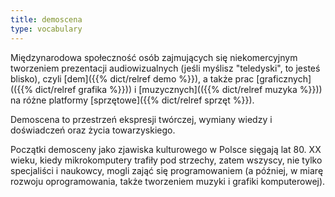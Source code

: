 ```yaml
---
title: demoscena
type: vocabulary
---
```


Międzynarodowa społeczność osób zajmujących się niekomercyjnym tworzeniem prezentacji audiowizualnych (jeśli myślisz "teledyski", to jesteś blisko), czyli [dem]({{% dict/relref demo %}}), a także prac [graficznych](({{% dict/relref grafika %}})) i [muzycznych](({{% dict/relref muzyka %}})) na różne platformy [sprzętowe]({{% dict/relref sprzęt %}}).

Demoscena to przestrzeń ekspresji twórczej, wymiany wiedzy i doświadczeń oraz życia towarzyskiego.

Początki demosceny jako zjawiska kulturowego w Polsce sięgają lat 80. XX wieku, kiedy mikrokomputery trafiły pod strzechy, zatem wszyscy, nie tylko specjaliści i naukowcy, mogli zająć się programowaniem (a później, w miarę rozwoju oprogramowania, także tworzeniem muzyki i grafiki komputerowej). 
